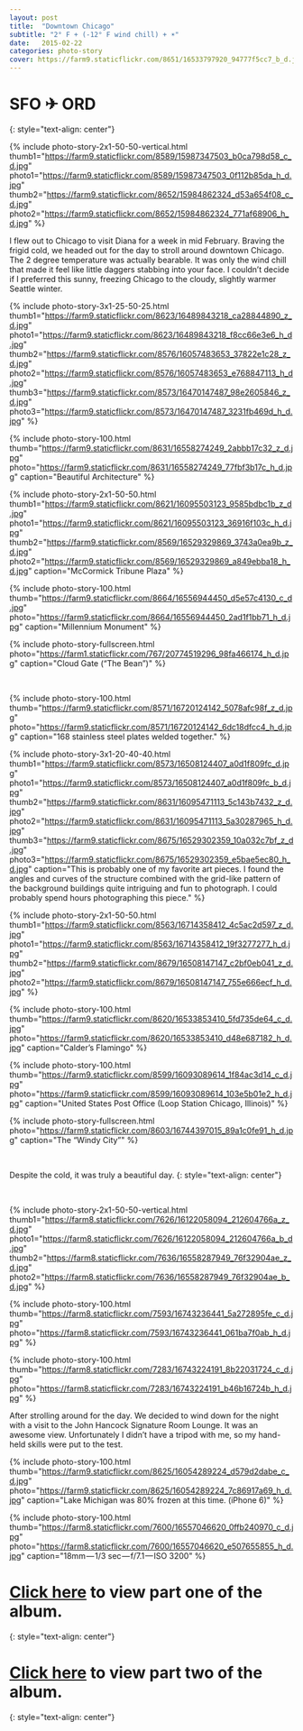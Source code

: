 ```yaml
---
layout: post
title:  "Downtown Chicago"
subtitle: "2° F + (-12° F wind chill) + ☀"
date:   2015-02-22
categories: photo-story
cover: https://farm9.staticflickr.com/8651/16533797920_94777f5cc7_b_d.jpg
---
```

SFO ✈ ORD
=
{: style="text-align: center"}

{% include photo-story-2x1-50-50-vertical.html thumb1="https://farm9.staticflickr.com/8589/15987347503_b0ca798d58_c_d.jpg" photo1="https://farm9.staticflickr.com/8589/15987347503_0f112b85da_h_d.jpg" thumb2="https://farm9.staticflickr.com/8652/15984862324_d53a654f08_c_d.jpg" photo2="https://farm9.staticflickr.com/8652/15984862324_771af68906_h_d.jpg" %}

<div class="img-section-divider"></div>

I flew out to Chicago to visit Diana for a week in mid February. Braving the frigid cold, we headed out for the day to stroll around downtown Chicago. The 2 degree temperature was actually bearable. It was only the wind chill that made it feel like little daggers stabbing into your face. I couldn’t decide if I preferred this sunny, freezing Chicago to the cloudy, slightly warmer Seattle winter.

{% include photo-story-3x1-25-50-25.html thumb1="https://farm9.staticflickr.com/8623/16489843218_ca28844890_z_d.jpg" photo1="https://farm9.staticflickr.com/8623/16489843218_f8cc66e3e6_h_d.jpg" thumb2="https://farm9.staticflickr.com/8576/16057483653_37822e1c28_z_d.jpg" photo2="https://farm9.staticflickr.com/8576/16057483653_e768847113_h_d.jpg" thumb3="https://farm9.staticflickr.com/8573/16470147487_98e2605846_z_d.jpg" photo3="https://farm9.staticflickr.com/8573/16470147487_3231fb469d_h_d.jpg" %}

<div class="img-section-divider"></div>

<!-- INSERT VIDEO -->


{% include photo-story-100.html thumb="https://farm9.staticflickr.com/8631/16558274249_2abbb17c32_z_d.jpg" photo="https://farm9.staticflickr.com/8631/16558274249_77fbf3b17c_h_d.jpg" caption="Beautiful Architecture" %}

{% include photo-story-2x1-50-50.html thumb1="https://farm9.staticflickr.com/8621/16095503123_9585bdbc1b_z_d.jpg" photo1="https://farm9.staticflickr.com/8621/16095503123_36916f103c_h_d.jpg" thumb2="https://farm9.staticflickr.com/8569/16529329869_3743a0ea9b_z_d.jpg" photo2="https://farm9.staticflickr.com/8569/16529329869_a849ebba18_h_d.jpg" caption="McCormick Tribune Plaza" %}

{% include photo-story-100.html thumb="https://farm9.staticflickr.com/8664/16556944450_d5e57c4130_c_d.jpg" photo="https://farm9.staticflickr.com/8664/16556944450_2ad1f1bb71_h_d.jpg" caption="Millennium Monument" %}

<div class="img-section-divider"></div>

{% include photo-story-fullscreen.html photo="https://farm1.staticflickr.com/767/20774519296_98fa466174_h_d.jpg" caption="Cloud Gate (“The Bean”)" %}

<br>

{% include photo-story-100.html thumb="https://farm9.staticflickr.com/8571/16720124142_5078afc98f_z_d.jpg" photo="https://farm9.staticflickr.com/8571/16720124142_6dc18dfcc4_h_d.jpg" caption="168 stainless steel plates welded together." %}

<div class="img-section-divider"></div>

{% include photo-story-3x1-20-40-40.html thumb1="https://farm9.staticflickr.com/8573/16508124407_a0d1f809fc_d.jpg" photo1="https://farm9.staticflickr.com/8573/16508124407_a0d1f809fc_b_d.jpg" thumb2="https://farm9.staticflickr.com/8631/16095471113_5c143b7432_z_d.jpg" photo2="https://farm9.staticflickr.com/8631/16095471113_5a30287965_h_d.jpg" thumb3="https://farm9.staticflickr.com/8675/16529302359_10a032c7bf_z_d.jpg" photo3="https://farm9.staticflickr.com/8675/16529302359_e5bae5ec80_h_d.jpg" caption="This is probably one of my favorite art pieces. I found the angles and curves of the structure combined with the grid-like pattern of the background buildings quite intriguing and fun to photograph. I could probably spend hours photographing this piece." %}

{% include photo-story-2x1-50-50.html thumb1="https://farm9.staticflickr.com/8563/16714358412_4c5ac2d597_z_d.jpg" photo1="https://farm9.staticflickr.com/8563/16714358412_19f3277277_h_d.jpg" thumb2="https://farm9.staticflickr.com/8679/16508147147_c2bf0eb041_z_d.jpg" photo2="https://farm9.staticflickr.com/8679/16508147147_755e666ecf_h_d.jpg" %}

<div class="img-section-spacer"></div>

{% include photo-story-100.html thumb="https://farm9.staticflickr.com/8620/16533853410_5fd735de64_c_d.jpg" photo="https://farm9.staticflickr.com/8620/16533853410_d48e687182_h_d.jpg" caption="Calder’s Flamingo" %}

<div class="img-section-divider"></div>

{% include photo-story-100.html thumb="https://farm9.staticflickr.com/8599/16093089614_1f84ac3d14_c_d.jpg" photo="https://farm9.staticflickr.com/8599/16093089614_103e5b01e2_h_d.jpg" caption="United States Post Office (Loop Station Chicago, Illinois)" %}

<div class="img-section-divider"></div>

{% include photo-story-fullscreen.html photo="https://farm9.staticflickr.com/8603/16744397015_89a1c0fe91_h_d.jpg" caption="The “Windy City”" %}

<br>

Despite the cold, it was truly a beautiful day.
{: style="text-align: center"}

<br>

{% include photo-story-2x1-50-50-vertical.html thumb1="https://farm8.staticflickr.com/7626/16122058094_212604766a_z_d.jpg" photo1="https://farm8.staticflickr.com/7626/16122058094_212604766a_b_d.jpg" thumb2="https://farm8.staticflickr.com/7636/16558287949_76f32904ae_z_d.jpg" photo2="https://farm8.staticflickr.com/7636/16558287949_76f32904ae_b_d.jpg" %}

<div class="img-section-spacer"></div>

{% include photo-story-100.html thumb="https://farm8.staticflickr.com/7593/16743236441_5a272895fe_c_d.jpg" photo="https://farm8.staticflickr.com/7593/16743236441_061ba7f0ab_h_d.jpg" %}

<div class="img-section-spacer"></div>

{% include photo-story-100.html thumb="https://farm8.staticflickr.com/7283/16743224191_8b22031724_c_d.jpg" photo="https://farm8.staticflickr.com/7283/16743224191_b46b16724b_h_d.jpg" %}

<div class="img-section-divider"></div>

After strolling around for the day. We decided to wind down for the night with a visit to the John Hancock Signature Room Lounge. It was an awesome view. Unfortunately I didn’t have a tripod with me, so my hand-held skills were put to the test.

<div class="img-section-spacer"></div>

{% include photo-story-100.html thumb="https://farm9.staticflickr.com/8625/16054289224_d579d2dabe_c_d.jpg" photo="https://farm9.staticflickr.com/8625/16054289224_7c86917a69_h_d.jpg" caption="Lake Michigan was 80% frozen at this time. (iPhone 6)" %}

{% include photo-story-100.html thumb="https://farm8.staticflickr.com/7600/16557046620_0ffb240970_c_d.jpg" photo="https://farm8.staticflickr.com/7600/16557046620_e507655855_h_d.jpg" caption="18mm — 1/3 sec — f/7.1 — ISO 3200" %}

<div class="img-section-divider"></div>

[Click here](https://www.flickr.com/photos/wyattlam/sets/72157650706049847) to view part one of the album.
===
{: style="text-align: center"}

[Click here](https://www.flickr.com/photos/wyattlam/sets/72157650761122847) to view part two of the album.
===
{: style="text-align: center"}


<br>
